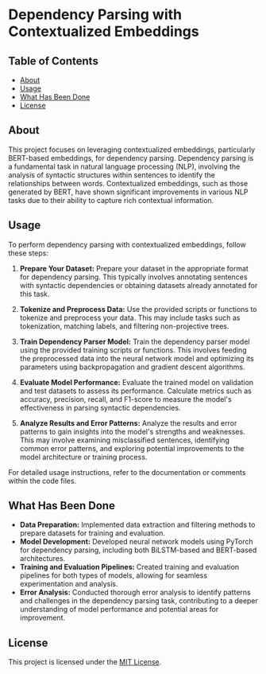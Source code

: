 # Dependency Parsing with Contextualized Embeddings

## Table of Contents

- [About](#about)
- [Usage](#usage)
- [What Has Been Done](#what-has-been-done)
- [License](#license)

## About

This project focuses on leveraging contextualized embeddings, particularly BERT-based embeddings, for dependency parsing. Dependency parsing is a fundamental task in natural language processing (NLP), involving the analysis of syntactic structures within sentences to identify the relationships between words. Contextualized embeddings, such as those generated by BERT, have shown significant improvements in various NLP tasks due to their ability to capture rich contextual information.

## Usage

To perform dependency parsing with contextualized embeddings, follow these steps:

1. **Prepare Your Dataset:** Prepare your dataset in the appropriate format for dependency parsing. This typically involves annotating sentences with syntactic dependencies or obtaining datasets already annotated for this task.

2. **Tokenize and Preprocess Data:** Use the provided scripts or functions to tokenize and preprocess your data. This may include tasks such as tokenization, matching labels, and filtering non-projective trees.

3. **Train Dependency Parser Model:** Train the dependency parser model using the provided training scripts or functions. This involves feeding the preprocessed data into the neural network model and optimizing its parameters using backpropagation and gradient descent algorithms.

4. **Evaluate Model Performance:** Evaluate the trained model on validation and test datasets to assess its performance. Calculate metrics such as accuracy, precision, recall, and F1-score to measure the model's effectiveness in parsing syntactic dependencies.

5. **Analyze Results and Error Patterns:** Analyze the results and error patterns to gain insights into the model's strengths and weaknesses. This may involve examining misclassified sentences, identifying common error patterns, and exploring potential improvements to the model architecture or training process.

For detailed usage instructions, refer to the documentation or comments within the code files.

## What Has Been Done

- **Data Preparation:** Implemented data extraction and filtering methods to prepare datasets for training and evaluation.
- **Model Development:** Developed neural network models using PyTorch for dependency parsing, including both BiLSTM-based and BERT-based architectures.
- **Training and Evaluation Pipelines:** Created training and evaluation pipelines for both types of models, allowing for seamless experimentation and analysis.
- **Error Analysis:** Conducted thorough error analysis to identify patterns and challenges in the dependency parsing task, contributing to a deeper understanding of model performance and potential areas for improvement.


## License

This project is licensed under the [MIT License](LICENSE).
